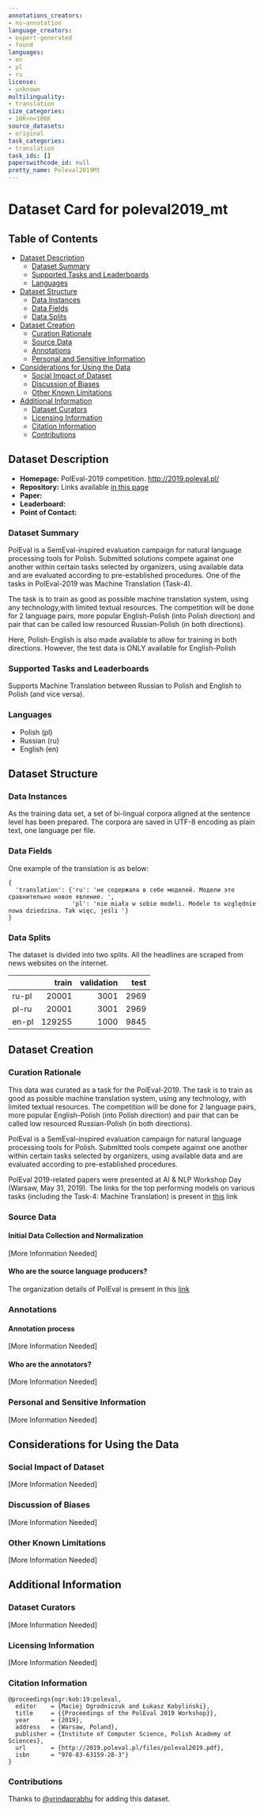 ```yaml
---
annotations_creators:
- no-annotation
language_creators:
- expert-generated
- found
languages:
- en
- pl
- ru
license:
- unknown
multilinguality:
- translation
size_categories:
- 10K<n<100K
source_datasets:
- original
task_categories:
- translation
task_ids: []
paperswithcode_id: null
pretty_name: Poleval2019Mt
---
```


# Dataset Card for poleval2019_mt

## Table of Contents
- [Dataset Description](#dataset-description)
  - [Dataset Summary](#dataset-summary)
  - [Supported Tasks and Leaderboards](#supported-tasks-and-leaderboards)
  - [Languages](#languages)
- [Dataset Structure](#dataset-structure)
  - [Data Instances](#data-instances)
  - [Data Fields](#data-fields)
  - [Data Splits](#data-splits)
- [Dataset Creation](#dataset-creation)
  - [Curation Rationale](#curation-rationale)
  - [Source Data](#source-data)
  - [Annotations](#annotations)
  - [Personal and Sensitive Information](#personal-and-sensitive-information)
- [Considerations for Using the Data](#considerations-for-using-the-data)
  - [Social Impact of Dataset](#social-impact-of-dataset)
  - [Discussion of Biases](#discussion-of-biases)
  - [Other Known Limitations](#other-known-limitations)
- [Additional Information](#additional-information)
  - [Dataset Curators](#dataset-curators)
  - [Licensing Information](#licensing-information)
  - [Citation Information](#citation-information)
  - [Contributions](#contributions)

## Dataset Description

- **Homepage:** PolEval-2019 competition. http://2019.poleval.pl/
- **Repository:** Links available [in this page](http://2019.poleval.pl/index.php/tasks/task4)
- **Paper:**
- **Leaderboard:**
- **Point of Contact:**

### Dataset Summary

PolEval is a SemEval-inspired evaluation campaign for natural language processing tools for Polish.
Submitted solutions compete against one another within certain tasks selected by organizers, using available data and are evaluated according to
pre-established procedures. One of the tasks in PolEval-2019 was Machine Translation (Task-4).

The task is to train as good as possible machine translation system, using any technology,with limited textual resources.
The competition will be done for 2 language pairs, more popular English-Polish (into Polish direction) and pair that can be called low resourced
Russian-Polish (in both directions).

Here, Polish-English is also made available to allow for training in both directions. However, the test data is ONLY available for English-Polish

### Supported Tasks and Leaderboards
Supports Machine Translation between Russian to Polish and English to Polish (and vice versa). 

### Languages
- Polish (pl)
- Russian (ru)
- English (en) 

## Dataset Structure

### Data Instances
As the training data set, a set of bi-lingual corpora aligned at the sentence level has been prepared. The corpora are saved in UTF-8 encoding as plain text, one language per file.

### Data Fields
One example of the translation is as below:
```
{
  'translation': {'ru': 'не содержала в себе моделей. Модели это сравнительно новое явление. ', 
                  'pl': 'nie miała w sobie modeli. Modele to względnie nowa dziedzina. Tak więc, jeśli '}
}
```

### Data Splits

The dataset is divided into two splits. All the headlines are scraped from news websites on the internet.

|       |  train | validation | test |
|-------|-------:|-----------:|-----:|
| ru-pl |  20001 |       3001 | 2969 |
| pl-ru |  20001 |       3001 | 2969 |
| en-pl | 129255 |       1000 | 9845 |

## Dataset Creation

### Curation Rationale

This data was curated as a task for the PolEval-2019. The task is to train as good as possible machine translation system, using any technology, with limited textual resources. The competition will be done for 2 language pairs, more popular English-Polish (into Polish direction) and pair that can be called low resourced Russian-Polish (in both directions).

PolEval is a SemEval-inspired evaluation campaign for natural language processing tools for Polish. Submitted tools compete against one another within certain tasks selected by organizers, using available data and are evaluated according to pre-established procedures.

PolEval 2019-related papers were presented at AI & NLP Workshop Day (Warsaw, May 31, 2019).
The links for the top performing models on various tasks (including the Task-4: Machine Translation) is present in [this](http://2019.poleval.pl/index.php/publication) link

### Source Data

#### Initial Data Collection and Normalization

[More Information Needed]

#### Who are the source language producers?

The organization details of PolEval is present in this [link](http://2019.poleval.pl/index.php/organizers)

### Annotations

#### Annotation process

[More Information Needed]

#### Who are the annotators?

[More Information Needed]

### Personal and Sensitive Information

[More Information Needed]

## Considerations for Using the Data

### Social Impact of Dataset

[More Information Needed]

### Discussion of Biases

[More Information Needed]

### Other Known Limitations

[More Information Needed]

## Additional Information

### Dataset Curators

[More Information Needed]

### Licensing Information

[More Information Needed]

### Citation Information

```
@proceedings{ogr:kob:19:poleval,
  editor    = {Maciej Ogrodniczuk and Łukasz Kobyliński},
  title     = {{Proceedings of the PolEval 2019 Workshop}},
  year      = {2019},
  address   = {Warsaw, Poland},
  publisher = {Institute of Computer Science, Polish Academy of Sciences},
  url       = {http://2019.poleval.pl/files/poleval2019.pdf},
  isbn      = "978-83-63159-28-3"}
}
```

### Contributions

Thanks to [@vrindaprabhu](https://github.com/vrindaprabhu) for adding this dataset.
